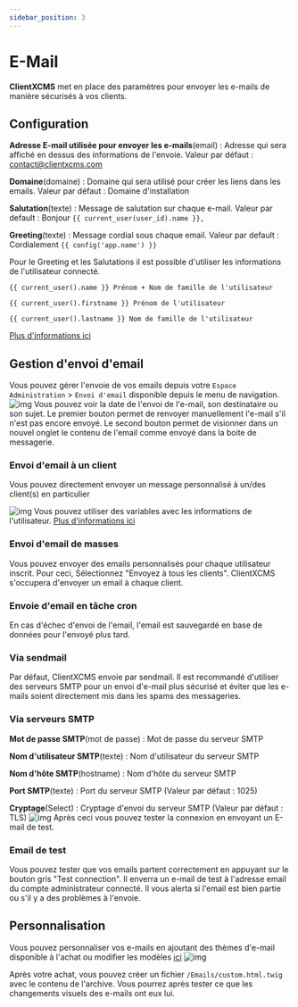 ```yaml
---
sidebar_position: 3
---
```


# E-Mail
**ClientXCMS** met en place des paramètres pour envoyer les e-mails de manière sécurisés à vos clients.

## Configuration
**Adresse E-mail utilisée pour envoyer les e-mails**(email) : Adresse qui sera affiché en dessus des informations de l'envoie. Valeur par défaut : contact@clientxcms.com

**Domaine**(domaine) : Domaine qui sera utilisé pour créer les liens dans les emails. Valeur par défaut : Domaine d'installation

**Salutation**(texte) : Message de salutation sur chaque e-mail.
Valeur par default : Bonjour `{{ current_user(user_id).name }},`

**Greeting**(texte) : Message cordial sous chaque email.
Valeur par default : Cordialement `{{ config('app.name') }}` 

Pour le Greeting et les Salutations il est possible d'utiliser les informations de l'utilisateur connecté.
```
{{ current_user().name }} Prénom + Nom de famille de l'utilisateur

{{ current_user().firstname }} Prénom de l'utilisateur

{{ current_user().lastname }} Nom de famille de l'utilisateur
```
[Plus d'informations ici](../developpers/modules/Utilitaire/Emails/variables.md)

## Gestion d'envoi d'email
Vous pouvez gérer l'envoie de vos emails depuis votre `Espace Administration` > `Envoi d'email` disponible depuis le menu de navigation.
![img](https://media.discordapp.net/attachments/475073153509490689/957065809396641883/unknown.png)
Vous pouvez voir la date de l'envoi de l'e-mail, son destinataire ou son sujet. Le premier bouton permet de renvoyer manuellement l'e-mail s'il n'est pas encore envoyé.
Le second bouton permet de visionner dans un nouvel onglet le contenu de l'email comme envoyé dans la boite de messagerie.

### Envoi d'email à un client
Vous pouvez directement envoyer un message personnalisé à un/des client(s) en particulier

![img](https://media.discordapp.net/attachments/475073153509490689/957067741293072384/unknown.png)
Vous pouvez utiliser des variables avec les informations de l'utilisateur. [Plus d'informations ici](../developpers/modules/Utilitaire/Emails/variables.md)

### Envoi d'email de masses
Vous pouvez envoyer des emails personnalisés pour chaque utilisateur inscrit. Pour ceci, Sélectionnez "Envoyez à tous les clients". ClientXCMS s'occupera d'envoyer un email à chaque client.

### Envoie d'email en tâche cron
En cas d'échec d'envoi de l'email, l'email est sauvegardé en base de données pour l'envoyé plus tard.

### Via sendmail
Par défaut, ClientXCMS envoie par sendmail. Il est recommandé d'utiliser des serveurs SMTP pour un envoi d'e-mail plus sécurisé et éviter que les e-mails soient directement mis dans les spams des messageries.
### Via serveurs SMTP
**Mot de passe SMTP**(mot de passe) : Mot de passe du serveur SMTP

**Nom d'utilisateur SMTP**(texte) : Nom d'utilisateur du serveur SMTP

**Nom d'hôte SMTP**(hostname) : Nom d'hôte du serveur SMTP

**Port SMTP**(texte) : Port du serveur SMTP (Valeur par défaut : 1025)

**Cryptage**(Select) : Cryptage d'envoi du serveur SMTP (Valeur par défaut : TLS)
![img](https://media.discordapp.net/attachments/475073153509490689/957091158134235236/unknown.png)
Après ceci vous pouvez tester la connexion en envoyant un E-mail de test.
### Email de test

Vous pouvez tester que vos emails partent correctement en appuyant sur le bouton gris "Test connection". Il enverra un e-mail de test à l'adresse email du compte administrateur connecté.
Il vous alerta si l'email est bien partie ou s'il y a des problèmes à l'envoie. 

## Personnalisation

Vous pouvez personnaliser vos e-mails en ajoutant des thèmes d'e-mail disponible à l'achat ou modifier les modèles [ici](../system/Modele-Email)
![img](https://media.discordapp.net/attachments/475073153509490689/1037870848670973962/unknown.png)

Après votre achat, vous pouvez créer un fichier `/Emails/custom.html.twig` avec le contenu de l'archive.
Vous pourrez après tester ce que les changements visuels des e-mails ont eux lui.